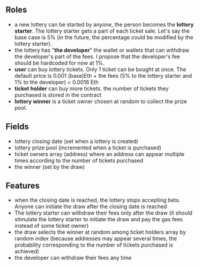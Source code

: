 ## Roles  
- a new lottery can be started by anyone, the person becomes the **lottery starter**. The lottery starter gets a part of each ticket sale. Let's say the base case is 5% (in the future, the percentage could be modified by the lottery starter).
- the lottery has "**the developer**" the wallet or wallets that can withdraw the developer's part of the fees. I propose that the developer's fee should be hardcoded for now at 1%. 
- **user** can buy lottery tickets. Only 1 ticket can be bought at once. The default price is 0.001 (base)Eth + the fees (5% to the lottery starter and 1% to the developer) = 0.0016 Eth
- **ticket holder** can buy more tickets. the number of tickets they purchased is stored in the contract
- **lottery winner** is a ticket owner chosen at random to collect the prize pool.

## Fields 
- lottery closing date (set when a lottery is created)
- lottery prize pool (incremented when a ticket is purchased)
- ticket owners array (address) where an address can appear multiple times according to the number of tickets purchased
- the winner (set by the draw)

## Features 
- when the closing date is reached, the lottery stops accepting bets. Anyone can initiate the draw after the closing date is reached
- The lottery starter can withdraw their fees only after the draw (it should stimulate the lottery starter to initiate the draw and pay the gas fees instead of some ticket owner)
- the draw selects the winner at random among ticket holders array by random index (because addresses may appear several times,  the probability corresponding to the number of tickets purchased is achieved)
- the developer can withdraw their fees any time
